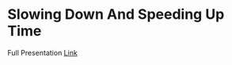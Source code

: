 # Slowing Down And Speeding Up Time

Full Presentation [Link](https://drive.google.com/file/d/0B9W5tDJ-mPkic1h2bnFYWHJpMk0/view?usp=sharing)
